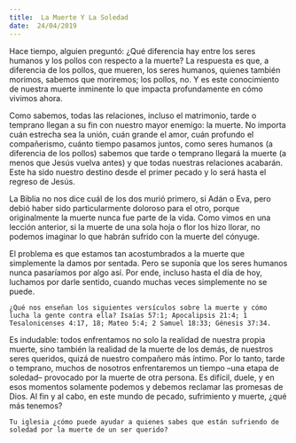 ```yaml
---
title:  La Muerte Y La Soledad
date:  24/04/2019
---
```


Hace tiempo, alguien preguntó: ¿Qué diferencia hay entre los seres humanos y los pollos con respecto a la muerte? La respuesta es que, a diferencia de los pollos, que mueren, los seres humanos, quienes también morimos, sabemos que moriremos; los pollos, no. Y es este conocimiento de nuestra muerte inminente lo que impacta profundamente en cómo vivimos ahora.

Como sabemos, todas las relaciones, incluso el matrimonio, tarde o temprano llegan a su fin con nuestro mayor enemigo: la muerte. No importa cuán estrecha sea la unión, cuán grande el amor, cuán profundo el compañerismo, cuánto tiempo pasamos juntos, como seres humanos (a diferencia de los pollos) sabemos que tarde o temprano llegará la muerte (a menos que Jesús vuelva antes) y que todas nuestras relaciones acabarán. Este ha sido nuestro destino desde el primer pecado y lo será hasta el regreso de Jesús.

La Biblia no nos dice cuál de los dos murió primero, si Adán o Eva, pero debió haber sido particularmente doloroso para el otro, porque originalmente la muerte nunca fue parte de la vida. Como vimos en una lección anterior, si la muerte de una sola hoja o flor los hizo llorar, no podemos imaginar lo que habrán sufrido con la muerte del cónyuge.

El problema es que estamos tan acostumbrados a la muerte que simplemente la damos por sentada. Pero se suponía que los seres humanos nunca pasaríamos por algo así. Por ende, incluso hasta el día de hoy, luchamos por darle sentido, cuando muchas veces simplemente no se puede.

`¿Qué nos enseñan los siguientes versículos sobre la muerte y cómo lucha la gente contra ella? Isaías 57:1; Apocalipsis 21:4; 1 Tesalonicenses 4:17, 18; Mateo 5:4; 2 Samuel 18:33; Génesis 37:34.`

Es indudable: todos enfrentamos no solo la realidad de nuestra propia muerte, sino también la realidad de la muerte de los demás, de nuestros seres queridos, quizá de nuestro compañero más íntimo. Por lo tanto, tarde o temprano, muchos de nosotros enfrentaremos un tiempo –una etapa de soledad– provocado por la muerte de otra persona. Es difícil, duele, y en esos momentos solamente podemos y debemos reclamar las promesas de Dios. Al fin y al cabo, en este mundo de pecado, sufrimiento y muerte, ¿qué más tenemos?

`Tu iglesia ¿cómo puede ayudar a quienes sabes que están sufriendo de soledad por la muerte de un ser querido?`